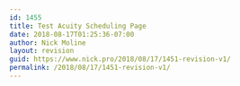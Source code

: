 ```yaml
---
id: 1455
title: Test Acuity Scheduling Page
date: 2018-08-17T01:25:36-07:00
author: Nick Moline
layout: revision
guid: https://www.nick.pro/2018/08/17/1451-revision-v1/
permalink: /2018/08/17/1451-revision-v1/
---
```

